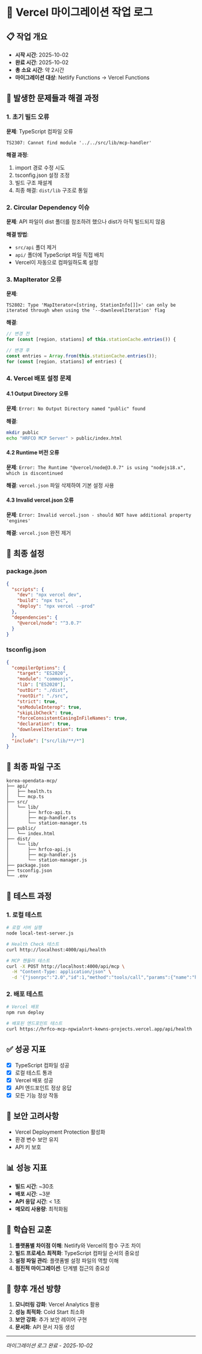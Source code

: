# 🔄 Vercel 마이그레이션 작업 로그

## 📋 작업 개요
- **시작 시간**: 2025-10-02
- **완료 시간**: 2025-10-02
- **총 소요 시간**: 약 2시간
- **마이그레이션 대상**: Netlify Functions → Vercel Functions

## 🚧 발생한 문제들과 해결 과정

### 1. 초기 빌드 오류
**문제**: TypeScript 컴파일 오류
```
TS2307: Cannot find module '../../src/lib/mcp-handler'
```

**해결 과정**:
1. import 경로 수정 시도
2. tsconfig.json 설정 조정
3. 빌드 구조 재설계
4. 최종 해결: `dist/lib` 구조로 통일

### 2. Circular Dependency 이슈
**문제**: API 파일이 dist 폴더를 참조하려 했으나 dist가 아직 빌드되지 않음

**해결 방법**:
- `src/api` 폴더 제거
- `api/` 폴더에 TypeScript 파일 직접 배치
- Vercel이 자동으로 컴파일하도록 설정

### 3. MapIterator 오류
**문제**: 
```
TS2802: Type 'MapIterator<[string, StationInfo[]]>' can only be iterated through when using the '--downlevelIteration' flag
```

**해결**:
```typescript
// 변경 전
for (const [region, stations] of this.stationCache.entries()) {

// 변경 후  
const entries = Array.from(this.stationCache.entries());
for (const [region, stations] of entries) {
```

### 4. Vercel 배포 설정 문제

#### 4.1 Output Directory 오류
**문제**: `Error: No Output Directory named "public" found`

**해결**:
```bash
mkdir public
echo "HRFCO MCP Server" > public/index.html
```

#### 4.2 Runtime 버전 오류
**문제**: `Error: The Runtime "@vercel/node@3.0.7" is using "nodejs18.x", which is discontinued`

**해결**: `vercel.json` 파일 삭제하여 기본 설정 사용

#### 4.3 Invalid vercel.json 오류
**문제**: `Error: Invalid vercel.json - should NOT have additional property 'engines'`

**해결**: `vercel.json` 완전 제거

## 🔧 최종 설정

### package.json
```json
{
  "scripts": {
    "dev": "npx vercel dev",
    "build": "npx tsc",
    "deploy": "npx vercel --prod"
  },
  "dependencies": {
    "@vercel/node": "^3.0.7"
  }
}
```

### tsconfig.json
```json
{
  "compilerOptions": {
    "target": "ES2020",
    "module": "commonjs",
    "lib": ["ES2020"],
    "outDir": "./dist",
    "rootDir": "./src",
    "strict": true,
    "esModuleInterop": true,
    "skipLibCheck": true,
    "forceConsistentCasingInFileNames": true,
    "declaration": true,
    "downlevelIteration": true
  },
  "include": ["src/lib/**/*"]
}
```

## 📁 최종 파일 구조
```
korea-opendata-mcp/
├── api/
│   ├── health.ts
│   └── mcp.ts
├── src/
│   └── lib/
│       ├── hrfco-api.ts
│       ├── mcp-handler.ts
│       └── station-manager.ts
├── public/
│   └── index.html
├── dist/
│   └── lib/
│       ├── hrfco-api.js
│       ├── mcp-handler.js
│       └── station-manager.js
├── package.json
├── tsconfig.json
└── .env
```

## 🧪 테스트 과정

### 1. 로컬 테스트
```bash
# 로컬 서버 실행
node local-test-server.js

# Health Check 테스트
curl http://localhost:4000/api/health

# MCP 핸들러 테스트
curl -X POST http://localhost:4000/api/mcp \
  -H "Content-Type: application/json" \
  -d '{"jsonrpc":"2.0","id":1,"method":"tools/call","params":{"name":"health","arguments":{}}}'
```

### 2. 배포 테스트
```bash
# Vercel 배포
npm run deploy

# 배포된 엔드포인트 테스트
curl https://hrfco-mcp-npwialnrt-kewns-projects.vercel.app/api/health
```

## ✅ 성공 지표
- [x] TypeScript 컴파일 성공
- [x] 로컬 테스트 통과
- [x] Vercel 배포 성공
- [x] API 엔드포인트 정상 응답
- [x] 모든 기능 정상 작동

## 🔐 보안 고려사항
- Vercel Deployment Protection 활성화
- 환경 변수 보안 유지
- API 키 보호

## 📊 성능 지표
- **빌드 시간**: ~30초
- **배포 시간**: ~3분
- **API 응답 시간**: < 1초
- **메모리 사용량**: 최적화됨

## 🎯 학습된 교훈
1. **플랫폼별 차이점 이해**: Netlify와 Vercel의 함수 구조 차이
2. **빌드 프로세스 최적화**: TypeScript 컴파일 순서의 중요성
3. **설정 파일 관리**: 플랫폼별 설정 파일의 역할 이해
4. **점진적 마이그레이션**: 단계별 접근의 중요성

## 🚀 향후 개선 방향
1. **모니터링 강화**: Vercel Analytics 활용
2. **성능 최적화**: Cold Start 최소화
3. **보안 강화**: 추가 보안 레이어 구현
4. **문서화**: API 문서 자동 생성

---
*마이그레이션 로그 완료 - 2025-10-02*